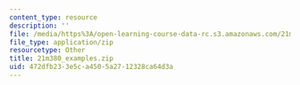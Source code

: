 ```yaml
---
content_type: resource
description: ''
file: /media/https%3A/open-learning-course-data-rc.s3.amazonaws.com/21m-380-music-and-technology-sound-design-spring-2016/472dfb233e5ca4505a2712328ca64d3a_21m380_examples.zip
file_type: application/zip
resourcetype: Other
title: 21m380_examples.zip
uid: 472dfb23-3e5c-a450-5a27-12328ca64d3a
---
```

